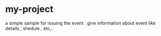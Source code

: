 # my-project
a simple sample for issuing the event . give information about event like details , shedule , etc,.. 
